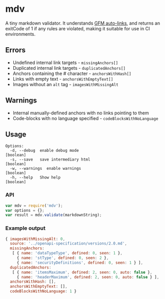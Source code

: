 # mdv

A tiny markdown validator. It understands [GFM auto-links](https://gist.github.com/asabaylus/3071099), and returns an exitCode of 1 if any rules are violated, making it suitable for use in CI environments.

## Errors

* Undefined internal link targets - `missingAnchors[]`
* Duplicated internal link targets - `duplicatedAnchors[]`
* Anchors containing the # character - `anchorsWithHash[]`
* Links with empty text - `anchorsWithEmptyText[]`
* Images without an `alt` tag - `imagesWithMissingAlt`

## Warnings

* Internal manually-defined anchors with no links pointing to them
* Code-blocks with no language specified - `codeBlocksWithNoLanguage`

## Usage

````
Options:
  -d, --debug  enable debug mode                                       [boolean]
  -s, --save   save intermediary html                                  [boolean]
  -w, --warnings  enable warnings                                      [boolean]
  -h, --help   Show help                                               [boolean]
````

### API

````javascript
var mdv = require('mdv');
var options = {};
var result = mdv.validate(markdownString);
````

### Example output

````javascript
{ imagesWithMissingAlt: 0,
  source: '../openapi-specification/versions/2.0.md',
  missingAnchors:
   [ { name: 'dataTypeType', defined: 0, seen: 1 },
     { name: 'stType', defined: 0, seen: 2 },
     { name: 'securityDefinitions', defined: 0, seen: 1 } ],
  duplicatedAnchors:
   [ { name: 'itemsMaximum', defined: 2, seen: 0, auto: false },
     { name: 'headerMaximum', defined: 2, seen: 0, auto: false } ],
  anchorsWithHash: [],
  anchorsWithEmptyText: [],
  codeBlocksWithNoLanguage: 1 }
````


